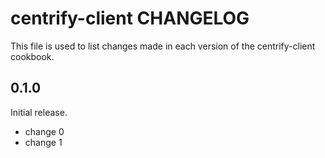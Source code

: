 # centrify-client CHANGELOG

This file is used to list changes made in each version of the centrify-client cookbook.

## 0.1.0

Initial release.

- change 0
- change 1
